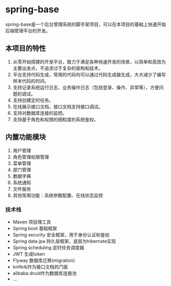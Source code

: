 # spring-base

spring-base是一个后台管理系统的脚手架项目，可以在本项目的基础上快速开始后端管理平台的开发。

## 本项目的特性
1. 从零开始搭建的开发平台，致力于满足各种快速开发的场景，以简单和高效为主要出发点，不追求过于复杂的架构和技术。
2. 平台支持代码生成，常用的代码均可以通过代码生成器生成，大大减少了编写样本代码的时间。
3. 支持记录系统运行日志、业务操作日志（包括登录、操作、异常等），方便问题的调试。
4. 支持创建定时任务。
5. 在线展示接口文档，接口文档支持接口调试。
6. 支持对数据库连接的监控。
7. 支持基于角色和权限的细粒度的系统鉴权。

## 内置功能模块
1. 用户管理
2. 角色管理权限管理
3. 菜单管理
4. 部门管理
5. 数据字典
6. 系统通知
7. 文件服务
8. 其他常用功能：系统参数配置、在线状态监控


### 技术栈
- Maven 项目理工具
- Spring boot 基础框架
- Spring security 安全框架，用于身份认证和鉴权
- Spring data jpa 持久层框架，底层为hibernate实现
- Spring scheduling 定时任务调度器
- JWT 生成token
- Flyway 数据库迁移(migration)
- knife4j作为接口文档的门面
- alibaba druid作为数据库连接池
- ...
